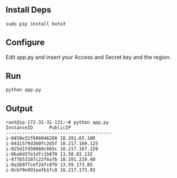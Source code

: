 ## Install Deps
```
sudo pip install boto3
```

## Configure
Edit app.py and insert your Access and Secret key and the region.

## Run
```
python app.py
```

## Output
```
root@ip-172-31-31-131:~# python app.py 
InstanceID		PublicIP
---------------------------------------
i-0458e32f606046288	18.191.65.100
i-0431579d360fc2d5f	18.217.169.125
i-025d1f4500b0c665c	18.217.167.159
i-0ba6d37e1dfc1b870	13.58.83.132
i-077b53107c22f6a7b	18.191.219.40
i-0a1b97fcef24fc8f0	13.59.173.85
i-0cbf9e991eafb1fc8	18.217.173.93
```
